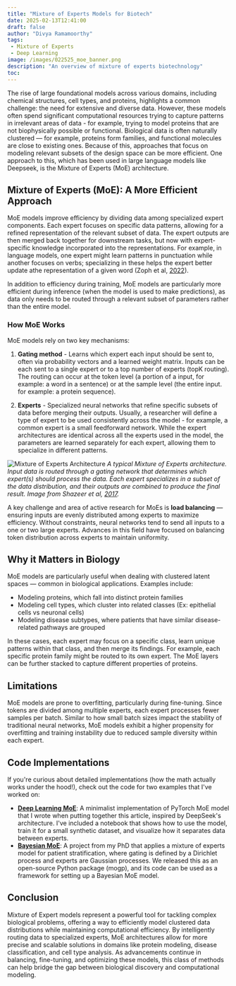 ```yaml
---
title: "Mixture of Experts Models for Biotech"
date: 2025-02-13T12:41:00
draft: false
author: "Divya Ramamoorthy"
tags:
 - Mixture of Experts
 - Deep Learning
image: /images/022525_moe_banner.png
description: "An overview of mixture of experts biotechnology"
toc:
---
```


The rise of large foundational models across various domains, including chemical structures, cell types, and proteins, highlights a common challenge: the need for extensive and diverse data. However, these models often spend significant computational resources trying to capture patterns in irrelevant areas of data - for example, trying to model proteins that are not biophysically possible or functional. Biological data is often naturally clustered — for example, proteins form families, and functional molecules are close to existing ones. Because of this, approaches that focus on modeling relevant subsets of the design space can be more efficient. One approach to this, which has been used in large language models like Deepseek, is the Mixture of Experts (MoE) architecture.


## Mixture of Experts (MoE): A More Efficient Approach
MoE models improve efficiency by dividing data among specialized expert components. Each expert focuses on specific data patterns, allowing for a refined representation of the relevant subset of data. The expert outputs are then merged back together for downstream tasks, but now with expert-specific knowledge incorporated into the representations. For example, in language models, one expert might learn patterns in punctuation while another focuses on verbs; specializing in these helps the expert better update athe representation of a given word (Zoph et al, [2022](https://arxiv.org/abs/2202.08906)).

In addition to efficiency during training, MoE models are particularly more efficient during inference (when the model is used to make predictions), as data only needs to be routed through a relevant subset of parameters rather than the entire model.

### How MoE Works
MoE models rely on two key mechanisms:

1) **Gating method** - Learns which expert each input should be sent to, often via probability vectors and a learned weight matrix. Inputs can be each sent to a single expert or to a top number of experts (topK routing). The routing can occur at the token level (a portion of a input, for example: a word in a sentence) or at the sample level (the entire input. for example: a protein sequence). 

2) **Experts** - Specialized neural networks that refine specific subsets of data before merging their outputs. Usually, a researcher will define a type of expert to be used consistently across the model - for example, a common expert is a small feedforward network. While the expert architectures are identical across all the experts used in the model, the parameters are learned separately for each expert, allowing them to specialize in different patterns.
   
![Mixture of Experts Architecture](/images/021125_moearc.png)
*A typical Mixture of Experts architecture. Input data is routed through a gating network that determines which expert(s) should process the data. Each expert specializes in a subset of the data distribution, and their outputs are combined to produce the final result. Image from Shazeer et al, [2017](https://arxiv.org/abs/1701.06538).*

A key challenge and area of active research for MoEs is **load balancing** — ensuring inputs are evenly distributed among experts to maximize efficiency. Without constraints, neural networks tend to send all inputs to a one or two large experts. Advances in this field have focused on balancing token distribution across experts to maintain uniformity.

## Why it Matters in Biology
MoE models are particularly useful when dealing with clustered latent spaces — common in biological applications. Examples include:

- Modeling proteins, which fall into distinct protein families
- Modeling cell types, which cluster into related classes (Ex: epithelial cells vs neuronal cells)
- Modeling disease subtypes, where patients that have similar disease-related pathways are grouped

In these cases, each expert may focus on a specific class, learn unique patterns within that class, and then merge its findings. For example, each specific protein family might be routed to its own expert. The MoE layers can be further stacked to capture different properties of proteins.

## Limitations
MoE models are prone to overfitting, particularly during fine-tuning. Since tokens are divided among multiple experts, each expert processes fewer samples per batch. Similar to how small batch sizes impact the stability of traditional neural networks, MoE models exhibit a higher propensity for overfitting and training instability due to reduced sample diversity within each expert.

## Code Implementations
If you're curious about detailed implementations (how the math actually works under the hood!), check out the code for two examples that I've worked on:

- **[Deep Learning MoE](https://github.com/divyaramamoorthy/moe)**: A minimalist implementation of PyTorch MoE model that I wrote when putting together this article, inspired by DeepSeek's architecture. I've included a notebook that shows how to use the model, train it for a small synthetic dataset, and visualize how it separates data between experts.
- **[Bayesian MoE](https://github.com/fraenkel-lab/mogp)**: A project from my PhD that applies a mixture of experts model for patient stratification, where gating is defined by a Dirichlet process and experts are Gaussian processes. We released this as an open-source Python package (mogp), and its code can be used as a framework for setting up a Bayesian MoE model.

## Conclusion
Mixture of Expert models represent a powerful tool for tackling complex biological problems, offering a way to efficiently model clustered data distributions while maintaining computational efficiency. By intelligently routing data to specialized experts, MoE architectures allow for more precise and scalable solutions in domains like protein modeling, disease classification, and cell type analysis. As advancements continue in balancing, fine-tuning, and optimizing these models, this class of methods can help bridge the gap between biological discovery and computational modeling.
